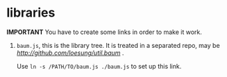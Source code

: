 libraries
=========

**IMPORTANT** You have to create some links in order to make it work.

1. `baum.js`, this is the library tree. It is treated in a separated repo, may
   be _http://github.com/loesung/util.baum_ .

   Use `ln -s /PATH/TO/baum.js ./baum.js` to set up this link.
